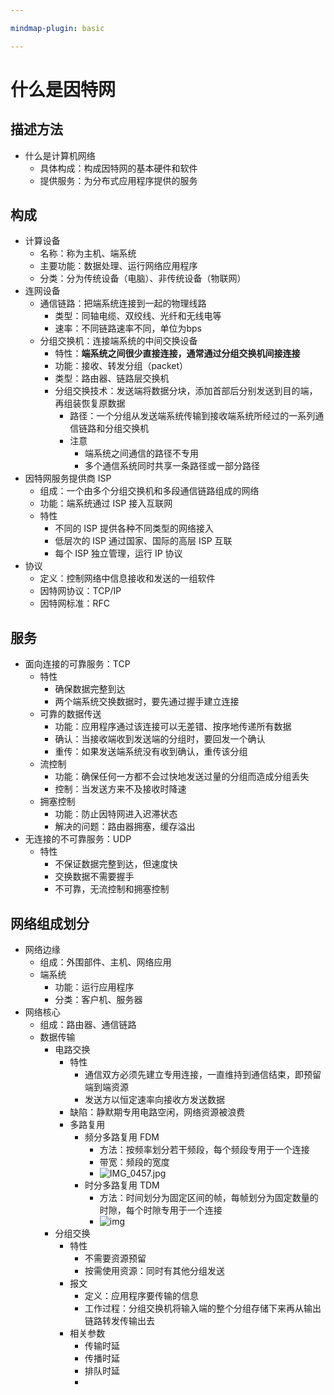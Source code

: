```yaml
---

mindmap-plugin: basic

---
```


# 什么是因特网

## 描述方法

- 什么是计算机网络
    - 具体构成：构成因特网的基本硬件和软件
    - 提供服务：为分布式应用程序提供的服务

## 构成

- 计算设备
	- 名称：称为主机、端系统
	- 主要功能：数据处理、运行网络应用程序
	- 分类：分为传统设备（电脑）、非传统设备（物联网）
- 连网设备
	- 通信链路：把端系统连接到一起的物理线路
		- 类型：同轴电缆、双绞线、光纤和无线电等
		- 速率：不同链路速率不同，单位为bps
	- 分组交换机：连接端系统的中间交换设备
		- 特性：**端系统之间很少直接连接，通常通过分组交换机间接连接**
		- 功能：接收、转发分组（packet）
		- 类型：路由器、链路层交换机
		- 分组交换技术：发送端将数据分块，添加首部后分别发送到目的端，再组装恢复原数据
			- 路径：一个分组从发送端系统传输到接收端系统所经过的一系列通信链路和分组交换机
			- 注意
				- 端系统之间通信的路径不专用
				- 多个通信系统同时共享一条路径或一部分路径
- 因特网服务提供商 ISP
	- 组成：一个由多个分组交换机和多段通信链路组成的网络
	- 功能：端系统通过 ISP 接入互联网
	- 特性
		- 不同的 ISP 提供各种不同类型的网络接入
		- 低层次的 ISP 通过国家、国际的高层 ISP 互联
		- 每个 ISP 独立管理，运行 IP 协议
- 协议
	- 定义：控制网络中信息接收和发送的一组软件
	- 因特网协议：TCP/IP
	- 因特网标准：RFC

## 服务

- 面向连接的可靠服务：TCP
	- 特性
		- 确保数据完整到达
		- 两个端系统交换数据时，要先通过握手建立连接
	- 可靠的数据传送
		- 功能：应用程序通过该连接可以无差错、按序地传递所有数据
		- 确认：当接收端收到发送端的分组时，要回发一个确认
		- 重传：如果发送端系统没有收到确认，重传该分组
	- 流控制
		- 功能：确保任何一方都不会过快地发送过量的分组而造成分组丢失
		- 控制：当发送方来不及接收时降速
	- 拥塞控制
		- 功能：防止因特网进入迟滞状态
		- 解决的问题：路由器拥塞，缓存溢出
- 无连接的不可靠服务：UDP
	- 特性
		- 不保证数据完整到达，但速度快
		- 交换数据不需要握手
		- 不可靠，无流控制和拥塞控制

## 网络组成划分

- 网络边缘
	- 组成：外围部件、主机、网络应用
	- 端系统
		- 功能：运行应用程序
		- 分类：客户机、服务器
- 网络核心
	- 组成：路由器、通信链路
	- 数据传输
		- 电路交换
			- 特性
				- 通信双方必须先建立专用连接，一直维持到通信结束，即预留端到端资源
				- 发送方以恒定速率向接收方发送数据
			- 缺陷：静默期专用电路空闲，网络资源被浪费
			- 多路复用
				- 频分多路复用 FDM
					- 方法：按频率划分若干频段，每个频段专用于一个连接
					- 带宽：频段的宽度
					- ![IMG_0457.jpg](http://image.tjzfile.xyz/images/2023/03/07/IMG_0457.jpg)
				- 时分多路复用 TDM
					- 方法：时间划分为固定区间的帧，每帧划分为固定数量的时隙，每个时隙专用于一个连接
					- ![img](http://image.tjzfile.xyz/images/2023/03/07/IMG_0458.jpg)
		- 分组交换
			- 特性
				- 不需要资源预留
				- 按需使用资源：同时有其他分组发送
			- 报文
				- 定义：应用程序要传输的信息
				- 工作过程：分组交换机将输入端的整个分组存储下来再从输出链路转发传输出去
			- 相关参数
				- 传输时延
				- 传播时延
				- 排队时延
				- 